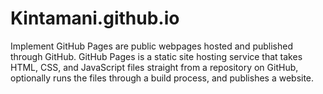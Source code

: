 # Kintamani.github.io
Implement GitHub Pages are public webpages hosted and published through GitHub.
GitHub Pages is a static site hosting service that takes HTML, CSS, and JavaScript files straight from a repository on GitHub, optionally runs the files through a build process, and publishes a website. 

